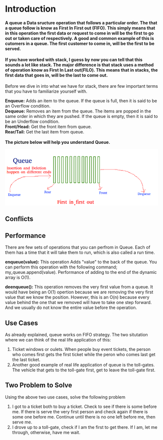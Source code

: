 # **Introduction**
#### A queue a Data sructure operation that follows a particular order. The that a queue follow is know as First In First out (FIFO). This simply means that in this operation the first data or request to come in will be the first to go out or taken care of respectively. A good and common example of this is cutomers in a queue. The first customer to come in, will be the first to be served.
#### If you have worked with stack, I guess by now you can tell that this sounds a lot like stack. The major difference is that stack uses a method of operation know as First In Last out(FILO). This means that in stacks, the first data that goes in, will be the last to come out.
Before we dive in into what we have for stack, there are few important terms that you have to familiarize yourself with.

**Enqueue:** Adds an item to the queue. If the queue is full, then it is said to be an Overflow condition. \
**Dequeue:** Removes an item from the queue. The items are popped in the same order in which they are pushed. If the queue is empty, then it is said to be an Underflow condition. \
**Front/Head:** Get the front item from queue. \
**Rear/Tail:** Get the last item from queue.  
\
**The picture below will help you understand Queue.**

![Picture](Queue.png)
## **Conflicts**
 
## **Performance**
There are few sets of operations that you can perfrom in Queue. Each of them has a time that it will take them to run, which is also called a run time.

**enqueue(value):** This operation Adds "value" to the back of the queue. You can perform this operation with the following command; my_queue.append(value). Performance of adding to the end of the dynamic array is O(1).

**deenqueue():** This operation removes the very first value from a queue. It would have being an O(1) opertion because we are removing the very first value that we know the position. However, this is an O(n) because every value behind the one that we removed will have to take one step forward. And we usually do not know the entire value before the operation.

## **Use Cases**
As already explained, queue works on FIFO strategy. The two situtation where we can think of the real life application of this:
1. Ticket windows or oulets. When people buy event tickets, the person who comes first gets the first ticket while the peron who comes last get the last ticket.
2. Another good example of real life application of queue is the toll-gates. The vehicle that gets to the toll-gate first, get to leave the toll-gate first.
## **Two Problem to Solve**
Using the above two use cases, solve the following problem
1. I got to a ticket both to buy a ticket. Check to see if there is some before me. If there is serve the very first person and check again if there is some one before me. Continue until there is no one left before me, then serve me.
2. I drove up to a toll-gate, check if I am the first to get there. If I am, let me through, otherwise, have me wait.